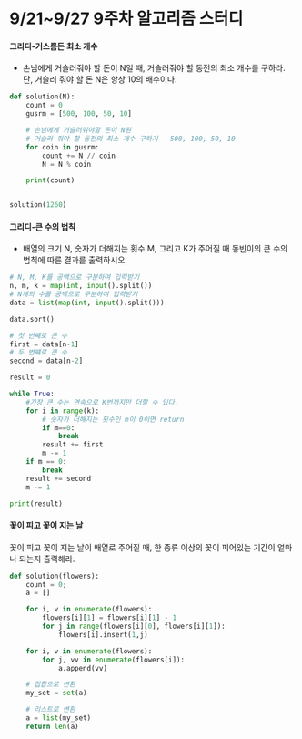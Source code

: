 # 9/21~9/27 9주차 알고리즘 스터디

<h4>그리디-거스름돈 최소 개수</h4>

* 손님에게 거슬러줘야 할 돈이 N일 때, 거슬러줘야 할 동전의 최소 개수를 구하라. 단, 거슬러 줘야 할 돈 N은 항상 10의 배수이다.

```python
def solution(N):
    count = 0
    gusrm = [500, 100, 50, 10]

    # 손님에게 거슬러줘야할 돈이 N원
    # 거슬러 줘야 할 동전의 최소 개수 구하기 - 500, 100, 50, 10
    for coin in gusrm:
        count += N // coin
        N = N % coin

    print(count)


solution(1260)
```



<h4>그리디-큰 수의 법칙</h4>

* 배열의 크기 N, 숫자가 더해지는 횟수 M, 그리고 K가 주어질 때 동빈이의 큰 수의 법칙에 따른 결과를 출력하시오.

```python
# N, M, K를 공백으로 구분하여 입력받기
n, m, k = map(int, input().split())
# N개의 수를 공백으로 구분하여 입력받기
data = list(map(int, input().split()))

data.sort()

# 첫 번째로 큰 수
first = data[n-1]
# 두 번쨰로 큰 수
second = data[n-2]

result = 0

while True:
    #가장 큰 수는 연속으로 K번까지만 더할 수 있다.
    for i in range(k): 
        # 숫자가 더해지는 횟수인 m이 0이면 return
        if m==0:
            break
        result += first
        m -= 1
    if m == 0:
        break
    result += second
    m -= 1

print(result)
```





<h4>꽃이 피고 꽃이 지는 날</h4>

꽃이 피고 꽃이 지는 날이 배열로 주어질 때, 한 종류 이상의 꽃이 피어있는 기간이 얼마나 되는지 출력해라.

```python
def solution(flowers):
    count = 0;
    a = []

    for i, v in enumerate(flowers):
        flowers[i][1] = flowers[i][1] - 1
        for j in range(flowers[i][0], flowers[i][1]):
            flowers[i].insert(1,j)

    for i, v in enumerate(flowers):
        for j, vv in enumerate(flowers[i]):
            a.append(vv)

    # 집합으로 변환
    my_set = set(a)

    # 리스트로 변환
    a = list(my_set)
    return len(a)
```

